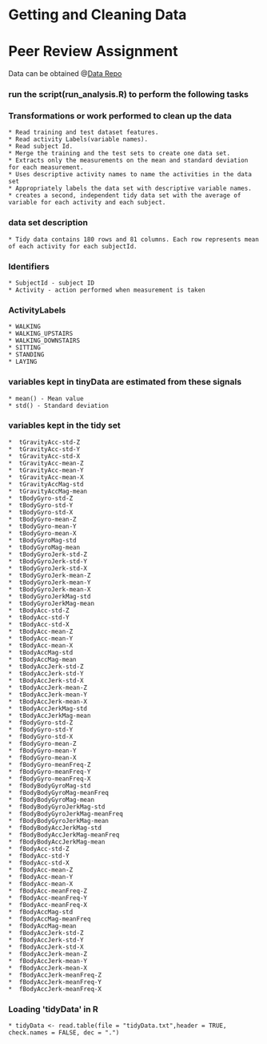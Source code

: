 # Getting and Cleaning Data
# Peer Review Assignment

Data can be obtained @[Data Repo](https://d396qusza40orc.cloudfront.net/getdata%2Fprojectfiles%2FUCI%20HAR%20Dataset.zip "Click to download")

### run the  script(run_analysis.R) to perform the following tasks

### Transformations or work performed to clean up the data

    * Read training and test dataset features.
    * Read activity Labels(variable names).
    * Read subject Id.
    * Merge the training and the test sets to create one data set.
    * Extracts only the measurements on the mean and standard deviation for each measurement.
    * Uses descriptive activity names to name the activities in the data set
    * Appropriately labels the data set with descriptive variable names.
    * creates a second, independent tidy data set with the average of variable for each activity and each subject.



### data set description

    * Tidy data contains 180 rows and 81 columns. Each row represents mean of each activity for each subjectId.


### Identifiers

    * SubjectId - subject ID
    * Activity - action performed when measurement is taken


### ActivityLabels

    * WALKING 
    * WALKING_UPSTAIRS 
    * WALKING_DOWNSTAIRS 
    * SITTING 
    * STANDING 
    * LAYING 

### variables kept in tinyData are estimated from these signals

    * mean() - Mean value
    * std() - Standard deviation

### variables kept in the tidy set

    *  tGravityAcc-std-Z
    *  tGravityAcc-std-Y
    *  tGravityAcc-std-X
    *  tGravityAcc-mean-Z
    *  tGravityAcc-mean-Y
    *  tGravityAcc-mean-X
    *  tGravityAccMag-std
    *  tGravityAccMag-mean
    *  tBodyGyro-std-Z
    *  tBodyGyro-std-Y
    *  tBodyGyro-std-X
    *  tBodyGyro-mean-Z
    *  tBodyGyro-mean-Y
    *  tBodyGyro-mean-X
    *  tBodyGyroMag-std
    *  tBodyGyroMag-mean
    *  tBodyGyroJerk-std-Z
    *  tBodyGyroJerk-std-Y
    *  tBodyGyroJerk-std-X
    *  tBodyGyroJerk-mean-Z
    *  tBodyGyroJerk-mean-Y
    *  tBodyGyroJerk-mean-X
    *  tBodyGyroJerkMag-std
    *  tBodyGyroJerkMag-mean
    *  tBodyAcc-std-Z
    *  tBodyAcc-std-Y
    *  tBodyAcc-std-X
    *  tBodyAcc-mean-Z
    *  tBodyAcc-mean-Y
    *  tBodyAcc-mean-X
    *  tBodyAccMag-std
    *  tBodyAccMag-mean
    *  tBodyAccJerk-std-Z
    *  tBodyAccJerk-std-Y
    *  tBodyAccJerk-std-X
    *  tBodyAccJerk-mean-Z
    *  tBodyAccJerk-mean-Y
    *  tBodyAccJerk-mean-X
    *  tBodyAccJerkMag-std
    *  tBodyAccJerkMag-mean
    *  fBodyGyro-std-Z
    *  fBodyGyro-std-Y
    *  fBodyGyro-std-X
    *  fBodyGyro-mean-Z
    *  fBodyGyro-mean-Y
    *  fBodyGyro-mean-X
    *  fBodyGyro-meanFreq-Z
    *  fBodyGyro-meanFreq-Y
    *  fBodyGyro-meanFreq-X
    *  fBodyBodyGyroMag-std
    *  fBodyBodyGyroMag-meanFreq
    *  fBodyBodyGyroMag-mean
    *  fBodyBodyGyroJerkMag-std
    *  fBodyBodyGyroJerkMag-meanFreq
    *  fBodyBodyGyroJerkMag-mean
    *  fBodyBodyAccJerkMag-std
    *  fBodyBodyAccJerkMag-meanFreq
    *  fBodyBodyAccJerkMag-mean
    *  fBodyAcc-std-Z
    *  fBodyAcc-std-Y
    *  fBodyAcc-std-X
    *  fBodyAcc-mean-Z
    *  fBodyAcc-mean-Y
    *  fBodyAcc-mean-X
    *  fBodyAcc-meanFreq-Z
    *  fBodyAcc-meanFreq-Y
    *  fBodyAcc-meanFreq-X
    *  fBodyAccMag-std
    *  fBodyAccMag-meanFreq
    *  fBodyAccMag-mean
    *  fBodyAccJerk-std-Z
    *  fBodyAccJerk-std-Y
    *  fBodyAccJerk-std-X
    *  fBodyAccJerk-mean-Z
    *  fBodyAccJerk-mean-Y
    *  fBodyAccJerk-mean-X
    *  fBodyAccJerk-meanFreq-Z
    *  fBodyAccJerk-meanFreq-Y
    *  fBodyAccJerk-meanFreq-X



### Loading 'tidyData' in R

    * tidyData <- read.table(file = "tidyData.txt",header = TRUE, check.names = FALSE, dec = ".") 

